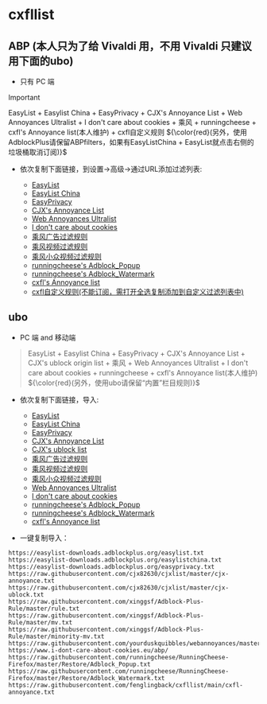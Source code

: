 # cxfllist

## ABP (本人只为了给 Vivaldi 用，不用 Vivaldi 只建议用下面的ubo)

* 只有 PC 端
> [!IMPORTANT]  
> EasyList + Easylist China + EasyPrivacy + CJX's Annoyance List + Web Annoyances Ultralist + I don't care about cookies + 乘风 + runningcheese + cxfl's Annoyance list(本人维护) + cxfl自定义规则
> ${\color{red}(另外，使用AdblockPlus请保留ABPfilters，如果有EasyListChina + EasyList就点击右侧的垃圾桶取消订阅)}$

* 依次复制下面链接，到设置->高级->通过URL添加过滤列表:

    * [EasyList](https://easylist-downloads.adblockplus.org/easylist.txt)
    * [EasyList China](https://easylist-downloads.adblockplus.org/easylistchina.txt)
    * [EasyPrivacy](https://easylist-downloads.adblockplus.org/easyprivacy.txt)
    * [CJX's Annoyance List](https://raw.githubusercontent.com/cjx82630/cjxlist/master/cjx-annoyance.txt)
    * [Web Annoyances Ultralist](https://raw.githubusercontent.com/yourduskquibbles/webannoyances/master/ultralist.txt)
    * [I don't care about cookies](https://www.i-dont-care-about-cookies.eu/abp/)
    * [乘风广告过滤规则](https://raw.githubusercontent.com/xinggsf/Adblock-Plus-Rule/master/rule.txt)
    * [乘风视频过滤规则](https://raw.githubusercontent.com/xinggsf/Adblock-Plus-Rule/master/mv.txt)
    * [乘风小众视频过滤规则](https://raw.githubusercontent.com/xinggsf/Adblock-Plus-Rule/master/minority-mv.txt)
    * [runningcheese's Adblock_Popup](https://raw.githubusercontent.com/runningcheese/RunningCheese-Firefox/master/Restore/Adblock_Popup.txt)
    * [runningcheese's Adblock_Watermark](https://raw.githubusercontent.com/runningcheese/RunningCheese-Firefox/master/Restore/Adblock_Watermark.txt)
    * [cxfl's Annoyance list](https://raw.githubusercontent.com/fenglingback/cxfllist/main/cxfl-annoyance.txt)
    * [cxfl自定义规则(不能订阅，需打开全选复制添加到自定义过滤列表中)](https://raw.githubusercontent.com/fenglingback/cxfllist/main/cxfl自定义规则.txt)





## ubo

* PC 端 and 移动端

> EasyList + Easylist China + EasyPrivacy + CJX's Annoyance List + CJX's ublock origin list + 乘风 + Web Annoyances Ultralist + I don't care about cookies + runningcheese + cxfl's Annoyance list(本人维护)
> ${\color{red}(另外，使用ubo请保留“内置”栏目规则)}$


* 依次复制下面链接，导入:

    * [EasyList](https://easylist-downloads.adblockplus.org/easylist.txt)
    * [EasyList China](https://easylist-downloads.adblockplus.org/easylistchina.txt)
    * [EasyPrivacy](https://easylist-downloads.adblockplus.org/easyprivacy.txt)
    * [CJX's Annoyance List](https://raw.githubusercontent.com/cjx82630/cjxlist/master/cjx-annoyance.txt)
    * [CJX's ublock list](https://raw.githubusercontent.com/cjx82630/cjxlist/master/cjx-ublock.txt)
    * [乘风广告过滤规则](https://raw.githubusercontent.com/xinggsf/Adblock-Plus-Rule/master/rule.txt)
    * [乘风视频过滤规则](https://raw.githubusercontent.com/xinggsf/Adblock-Plus-Rule/master/mv.txt)
    * [乘风小众视频过滤规则](https://raw.githubusercontent.com/xinggsf/Adblock-Plus-Rule/master/minority-mv.txt)
    * [Web Annoyances Ultralist](https://raw.githubusercontent.com/yourduskquibbles/webannoyances/master/ultralist.txt)
    * [I don't care about cookies](https://www.i-dont-care-about-cookies.eu/abp/)
    * [runningcheese's Adblock_Popup](https://raw.githubusercontent.com/runningcheese/RunningCheese-Firefox/master/Restore/Adblock_Popup.txt)
    * [runningcheese's Adblock_Watermark](https://raw.githubusercontent.com/runningcheese/RunningCheese-Firefox/master/Restore/Adblock_Watermark.txt)
    * [cxfl's Annoyance list](https://raw.githubusercontent.com/fenglingback/cxfllist/main/cxfl-annoyance.txt)

* 一键复制导入：

```
https://easylist-downloads.adblockplus.org/easylist.txt
https://easylist-downloads.adblockplus.org/easylistchina.txt
https://easylist-downloads.adblockplus.org/easyprivacy.txt
https://raw.githubusercontent.com/cjx82630/cjxlist/master/cjx-annoyance.txt
https://raw.githubusercontent.com/cjx82630/cjxlist/master/cjx-ublock.txt
https://raw.githubusercontent.com/xinggsf/Adblock-Plus-Rule/master/rule.txt
https://raw.githubusercontent.com/xinggsf/Adblock-Plus-Rule/master/mv.txt
https://raw.githubusercontent.com/xinggsf/Adblock-Plus-Rule/master/minority-mv.txt
https://raw.githubusercontent.com/yourduskquibbles/webannoyances/master/ultralist.txt
https://www.i-dont-care-about-cookies.eu/abp/
https://raw.githubusercontent.com/runningcheese/RunningCheese-Firefox/master/Restore/Adblock_Popup.txt
https://raw.githubusercontent.com/runningcheese/RunningCheese-Firefox/master/Restore/Adblock_Watermark.txt
https://raw.githubusercontent.com/fenglingback/cxfllist/main/cxfl-annoyance.txt
```
